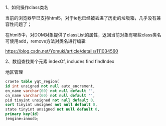 


1、如何操作class类名

当前的浏览器早已支持html5，对于ie也已经被丢进了历史的垃圾箱，几乎没有兼容性问题了；


在html5中，对DOM对象提供了classList的属性，返回当前对象有哪些class类名
可使用add，remove方法对类名进行编辑




https://blog.csdn.net/Yomuki/article/details/111034560

2、数组查找某个元素
indexOf,
includes
find
findIndex




地区管理
```sql
craete table yqt_region(
id int unsigned not null auto_encrement,
en_name varchar(60) not null default '',
cn_name varchar(60) not null default '',
pid tinyint unsigned not null default 0,
sort tinyint unsigned not null default 0,
state tinyint unsigned not null default 0,
primary key(id)
)engine=innodb;
```